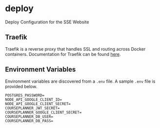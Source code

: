 # deploy
Deploy Configuration for the SSE Website

## Traefik
Traefik is a reverse proxy that handles SSL and routing across Docker containers. Documentation for Traefik can be found [here](https://doc.traefik.io/traefik/).

## Environment Variables
Environment variables are discovered from a `.env` file. A sample `.env` file is provided below.
```
POSTGRES_PASSWORD=
NODE_API_GOOGLE_CLIENT_ID=
NODE_API_GOOGLE_CLIENT_SECRET=
COURSEPLANNER_JWT_SECRET=
COURSEPLANNER_GOOGLE_CLIENT_SECRET=
COURSEPLANNER_DB_USER=
COURSEPLANNER_DB_PASS=
```